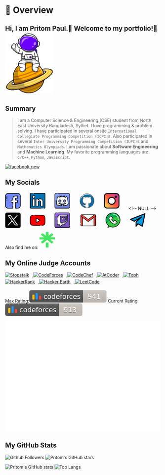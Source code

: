 # 📖 Overview

## Hi, I am Pritom Paul.👋 Welcome to my portfolio!🎉<br><img width="" height="200" src="https://github.com/PritomPaul99/MyPortfolio/blob/main/Assets/Icons/Socials/Animation%20-%201702753412655.gif?raw=true" style="margin: 0px 0px" alt="Hello from Joey"/>

## Summary

> I am a Computer Science & Engineering (CSE) student from North East University Bangladesh, Sylhet.
> I love programming & problem solving. I have participated in several onsite `International Collegiate Programming Competition (ICPC)`s. Also participated in several `Inter University Programming Competition (IUPC)`s and `Mathematics Olympiads`.
> I am passionate about **Software Engineering** and **Machine Learning**. My favorite programming languages are: `C/C++`, `Python`, `JavaScript`.

[<img width="145" height="18" src="https://img.shields.io/badge/CV-Download_My_CV-8A2BE2?style=plastic&logo=readdotcv" alt="facebook-new"/>](https://drive.google.com/uc?export=download&id=1OwEK4U5cyRwiAQcp6s3NAjRdxaD0kdmd)

## My Socials

[<img width="50" height="50" src="https://github.com/PritomPaul99/MyPortfolio/blob/main/Assets/Icons/Socials/facebook.png?raw=true" style="margin:5px 30px 5px 0px" id="OJ" alt="facebook-new"/>](https://www.facebook.com/pritompaul.pappu/)<!-- NULL -->[<img width="50" height="50" src="https://github.com/PritomPaul99/MyPortfolio/blob/main/Assets/Icons/Socials/linkedin.png?raw=true" style="margin:5px 30px 5px 0px" alt="Github"/>](https://www.linkedin.com/in/pritom-paul-92baa81aa/)<!-- NULL -->[<img width="50" height="50" src="https://github.com/PritomPaul99/MyPortfolio/blob/main/Assets/Icons/Socials/discord.png?raw=true" style="margin:5px 30px 5px 0px" alt="Discord"/>](https://discord.com/users/758427667845873694)<!-- NULL -->[<img width="50" height="50" src="https://github.com/PritomPaul99/MyPortfolio/blob/main/Assets/Icons/Socials/logo.png?raw=true" style="margin:5px 30px 5px 0px" alt="GitHub"/>](https://github.com/PritomPaul99)<!-- NULL -->[<img width="50" height="50" src="https://github.com/PritomPaul99/MyPortfolio/blob/main/Assets/Icons/Socials/instagram.png?raw=true" style="margin:5px 30px 5px 0px" alt="Instagram"/>](https://instagram.com/pritom__paul__)<!-- NULL -->[<img width="50" height="50" src="https://github.com/PritomPaul99/MyPortfolio/blob/main/Assets/Icons/Socials/twitter-x-logo-42554.png?raw=true" style="margin:5px 30px 5px 0px" alt="X (ex Twitter)"/>](https://x.com/PritomP29098169)<!-- NULL -->[<img width="50" height="50" src="https://github.com/PritomPaul99/MyPortfolio/blob/main/Assets/Icons/Socials/youtube.png?raw=true" style="margin:5px 30px 5px 0px" alt="YouTube"/>](https://www.youtube.com/@codingwithpritom)<!-- NULL -->[<img width="50" height="50" src="https://github.com/PritomPaul99/MyPortfolio/blob/main/Assets/Icons/Socials/twitch.png?raw=true" style="margin:5px 30px 5px 0px" alt="Twich"/>](https://www.twitch.tv/pritom_paul)<!-- NULL -->
[<img width="50" height="50" src="https://github.com/PritomPaul99/MyPortfolio/blob/main/Assets/Icons/Socials/gmail.png?raw=true" style="margin:5px 30px 5px 0px" alt="E-mail"/>](mailto:pritompaul1920.4@gmail.com)<!-- NULL -->[<img width="50" height="50" src="https://github.com/PritomPaul99/MyPortfolio/blob/main/Assets/Icons/Socials/whatsapp.png?raw=true" style="margin:5px 30px 5px 0px" alt="Whatsapp"/>](https://api.whatsapp.com/send?phone=8801718382009)<!-- NULL -->[<img width="50" height="50" src="https://github.com/PritomPaul99/MyPortfolio/blob/main/Assets/Icons/Socials/telegram.png?raw=true" style="margin:5px 30px 5px 0px" alt="Telegram"/>](https://t.me/pritompaul1920)<!-- NULL -->
Also find me on:
[<img width="50" height="50" src="https://github.com/PritomPaul99/MyPortfolio/blob/main/Assets/Icons/Socials/linktree-logo-icon.png?raw=true" style="margin:5px 30px 5px 0px" alt="Telegram"/>](https://t.me/pritompaul1920)

## My Online Judge Accounts

<a href="https://www.stopstalk.com/user/profile/Pritom_paul1920" target="_blank"> <img width="" height="25" src="https://img.shields.io/badge/StopsTalk-Pritom_paul1920-white?style=flat&logo=stopstalk&logoColor=red&label=StopStalk&labelColor=%233d3d3d&color=%23cccccc" style="margin:0px 10px 5px 0px" alt="Stopstalk"/> </a><!-- 🚫 --><a href="https://codeforces.com/profile/Pritom_paul1920" target="_blank"> <img width="" height="25" src="https://img.shields.io/badge/label-PritomPaul-white?style=flat&logo=codeforces&logoColor=%1380c3&label=CodeForces&labelColor=%233d3d3d&color=%23cccccc" style="margin:0px 10px 5px 0px" alt="CodeForces"/></a><!-- 🚫 --><a href="https://www.codechef.com/users/pritom_2000" target="_blank"> <img width="" height="25" src="https://img.shields.io/badge/label-pritom__2000-white?style=flat&logo=codechef&logoColor=white&label=CodeChef&labelColor=%233d3d3d&color=%23cccccc" style="margin:0px 10px 5px 0px" alt="CodeChef"/></a><!-- 🚫 --><a href="https://atcoder.jp/users/Pritom_paul1920" target="_blank"> <img width="" height="25" src="https://img.shields.io/badge/label-Pritom__paul1920-white?style=flat&logo=aframe&logoColor=white&label=AtCoder&labelColor=%233d3d3d&color=%23cccccc" style="margin:0px 10px 5px 0px" alt="AtCoder"/></a><!-- 🚫 --><a href="https://toph.co/u/pritompaul1920" target="_blank"> <img width="" height="25" src="https://img.shields.io/badge/label-pritompaul1920-white?style=flat&logo=toph&logoColor=white&label=T Toph&labelColor=%233d3d3d&color=%23cccccc" style="margin:0px 10px 5px 0px" alt="Toph"/></a><!-- 🚫 --><a href="https://www.hackerrank.com/pritompaul1920" target="_blank"> <img width="" height="25" src="https://img.shields.io/badge/label-pritompaul1920-white?style=flat&logo=hackerrank&logoColor=green&label=HckerRank&labelColor=%23484848&color=%23c4c4c4" style="margin:0px 10px 5px 0px" alt="HackerRank"/></a><!-- 🚫 --><a href="https://www.hackerearth.com/@Pritom_paul1920" target="_blank"> <img width="" height="25" src="https://img.shields.io/badge/label-Pritom__paul1920-white?style=flat&logo=hackerearth&logoColor=white&label=HckerEarth&labelColor=%23484848&color=%23c4c4c4" style="margin:0px 10px 5px 0px" alt="Hacker Earth"/></a><!-- 🚫 --><a href="https://leetcode.com/Pritom_paul1920/" target="_blank"> <img width="" height="25" src="https://img.shields.io/badge/label-Pritom__paul1920-white?style=flat&logo=leetcode&logoColor=%23eab03c&label=LeetCode&labelColor=%23484848&color=%23c4c4c4" style="margin:0px 10px 5px 0px" alt="LeetCode"/></a><!-- 🚫 -->

Max Rating:![CodeForces Max Rating](https://raw.githubusercontent.com/PritomPaul99/cf-stats/main/output/max_rating.svg)
Current Rating:![CodeForces Current Rating](https://raw.githubusercontent.com/PritomPaul99/cf-stats/main/output/rating.svg)

![CodeForces Stat](https://raw.githubusercontent.com/PritomPaul99/cf-stats/main/output/light_card.svg#gh-dark-mode-only)

## My GitHub Stats

<img width="" height="" src="https://img.shields.io/github/followers/PritomPaul99" alt="Github Followers"/> <img width="" height="" src="https://img.shields.io/github/stars/PritomPaul99?logo=github" alt="Pritom's GitHub stars"/>

<img width="" height="200" src="https://github-readme-stats.vercel.app/api?username=PritomPaul99&show_icons=true&theme=tokyonight" alt="Pritom's GitHub stats"/> <img width="" height="200" src="https://github-readme-stats.vercel.app/api/top-langs/?username=PritomPaul99&layout=compact&theme=tokyonight" alt="Top Langs"/>

<!-- ## Feel Free to L👀K Around

<img width="240" height="240" src="https://media.giphy.com/media/FkdU6Or6txxpPdOsL8/giphy.gif" alt="Look"/> -->
